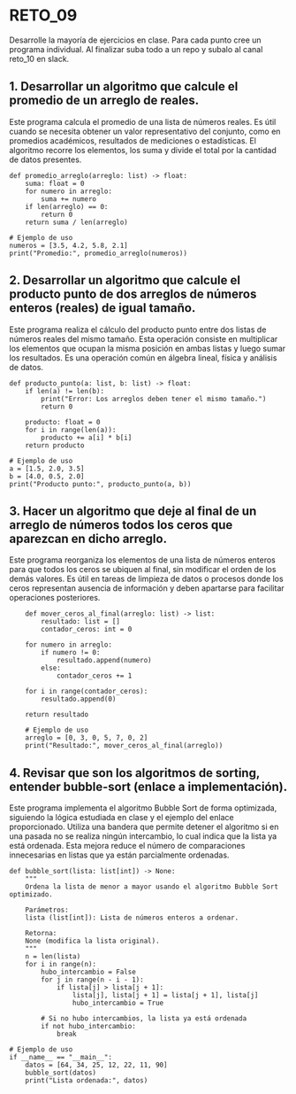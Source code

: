 # RETO_09
Desarrolle la mayoría de ejercicios en clase. Para cada punto cree un programa individual. Al finalizar suba todo a un repo y subalo al canal reto_10 en slack.
## 1. Desarrollar un algoritmo que calcule el promedio de un arreglo de reales.
Este programa calcula el promedio de una lista de números reales. Es útil cuando se necesita obtener un valor representativo del conjunto, como en promedios académicos, resultados de mediciones o estadísticas. El algoritmo recorre los elementos, los suma y divide el total por la cantidad de datos presentes.


```
def promedio_arreglo(arreglo: list) -> float:
    suma: float = 0
    for numero in arreglo:
        suma += numero
    if len(arreglo) == 0:
        return 0
    return suma / len(arreglo)

# Ejemplo de uso
numeros = [3.5, 4.2, 5.8, 2.1]
print("Promedio:", promedio_arreglo(numeros))
```

## 2. Desarrollar un algoritmo que calcule el producto punto de dos arreglos de números enteros (reales) de igual tamaño.
Este programa realiza el cálculo del producto punto entre dos listas de números reales del mismo tamaño. Esta operación consiste en multiplicar los elementos que ocupan la misma posición en ambas listas y luego sumar los resultados. Es una operación común en álgebra lineal, física y análisis de datos.
```
def producto_punto(a: list, b: list) -> float:
    if len(a) != len(b):
        print("Error: Los arreglos deben tener el mismo tamaño.")
        return 0

    producto: float = 0
    for i in range(len(a)):
        producto += a[i] * b[i]
    return producto

# Ejemplo de uso
a = [1.5, 2.0, 3.5]
b = [4.0, 0.5, 2.0]
print("Producto punto:", producto_punto(a, b))
```
## 3. Hacer un algoritmo que deje al final de un arreglo de números todos los ceros que aparezcan en dicho arreglo.
Este programa reorganiza los elementos de una lista de números enteros para que todos los ceros se ubiquen al final, sin modificar el orden de los demás valores. Es útil en tareas de limpieza de datos o procesos donde los ceros representan ausencia de información y deben apartarse para facilitar operaciones posteriores.
```
    def mover_ceros_al_final(arreglo: list) -> list:
        resultado: list = []
        contador_ceros: int = 0

    for numero in arreglo:
        if numero != 0:
            resultado.append(numero)
        else:
            contador_ceros += 1

    for i in range(contador_ceros):
        resultado.append(0)

    return resultado

    # Ejemplo de uso
    arreglo = [0, 3, 0, 5, 7, 0, 2]
    print("Resultado:", mover_ceros_al_final(arreglo))
```
## 4. Revisar que son los algoritmos de sorting, entender bubble-sort (enlace a implementación).
Este programa implementa el algoritmo Bubble Sort de forma optimizada, siguiendo la lógica estudiada en clase y el ejemplo del enlace proporcionado. Utiliza una bandera que permite detener el algoritmo si en una pasada no se realiza ningún intercambio, lo cual indica que la lista ya está ordenada. Esta mejora reduce el número de comparaciones innecesarias en listas que ya están parcialmente ordenadas.
```
def bubble_sort(lista: list[int]) -> None:
    """
    Ordena la lista de menor a mayor usando el algoritmo Bubble Sort optimizado.

    Parámetros:
    lista (list[int]): Lista de números enteros a ordenar.

    Retorna:
    None (modifica la lista original).
    """
    n = len(lista)
    for i in range(n):
        hubo_intercambio = False
        for j in range(n - i - 1):
            if lista[j] > lista[j + 1]:
                lista[j], lista[j + 1] = lista[j + 1], lista[j]
                hubo_intercambio = True

        # Si no hubo intercambios, la lista ya está ordenada
        if not hubo_intercambio:
            break

# Ejemplo de uso
if __name__ == "__main__":
    datos = [64, 34, 25, 12, 22, 11, 90]
    bubble_sort(datos)
    print("Lista ordenada:", datos)
```

